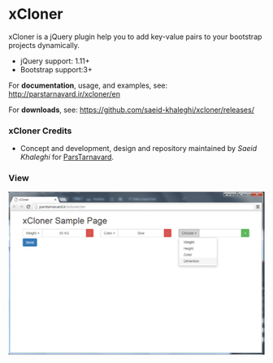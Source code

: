 # xCloner

xCloner is a jQuery plugin help you to add key-value pairs to your bootstrap projects dynamically.

- jQuery support: 1.11+
- Bootstrap support:3+

For **documentation**, usage, and examples, see:
http://parstarnavard.ir/xcloner/en

For **downloads**, see:
https://github.com/saeid-khaleghi/xcloner/releases/

### xCloner Credits

- Concept and development, design and repository maintained by *Saeid Khaleghi* for [ParsTarnavard](http://parstarnavard.ir/).

### View

![xCloner usage](/img/xcloner.png)